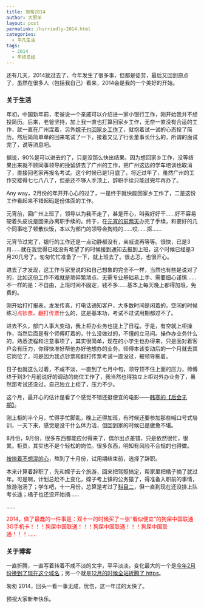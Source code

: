 ```yaml
---
title: 匆匆2014
author: 大肥羊
layout: post
permalink: /hurriedly-2014.html
categories:
  - 平凡生活
tags:
  - 2014
  - 年终总结
---
```

还有几天，2014就过去了，今年发生了很多事，但都是徒劳，最后又回到原点了，虽然在很多人（包括我自己）看来，2014会是我的一个美好的开始。  


### 关于生活

年初，中国新年前，老爸说一个亲戚可以介绍进一家小银行工作，刚开始我并不想投简历。后来，老爸坚持，加上我一直也打算回家乡工作，无奈一直没有合适的工作，就一直在广州混着，另外<a href="https://cyhour.com/choice.html" target="_blank">嫦子也回家乡工作了</a>，就抱着试一试的心态投了简历。然后简简单单的回来笔试了一下，接着又见了行长董事长什么的，所谓的面试完了，说等消息吧。

据说，90%是可以进去的了，只是没那么快出结果。因为想回家乡工作，没等结果出来就不顾同事领导的挽留辞去了广州的工作，把广州这边的学车培训也取消了，直接回老家再报名考试。这个时候已是1月底了，将近过年了，虽然广州的工作交接得七七八八了，但是还不够人手顶上，辞职手续只能过完年再办了。

Any way，2月份的年开开心心的过了，一是终于就快能回家乡工作了，二是这份工作看起来不错起码是份体面的工作。

元宵前，回广州上班了，领导以为我不走了，甚是开心，叫我好好干……好不容易硬着头皮说是回来办离职手续的。终于，在<a href="https://cyhour.com/goodbye-guangzhou.html" target="_blank">元宵的前两天</a>办完了手续，和要好的几个同事吃了顿散伙饭，本以为部门的领导会掏钱的……哎……抠……

元宵节过完了，银行的工作还是一点动静都没有，亲戚说再等等。很快，已是3月……就在我觉得已经没有希望了的时候接到通知去报到上班，这个时候已经是3月20几号了。匆匆忙忙准备了一下，就上班去了。很忐忑，也很开心。

进去了才发现，这工作与家里说的和自己想象的完全不一样，当然也有些是说对了的，比如这份工作不难就是琐碎繁琐点、无需专业基础易上手、需要细心谨慎……不一样的是：不自由，上班时间不固定，钱不多……基本上每天晚上都得加班，免费的。

刚开始打打报表，发发传真，打电话通知客户，大多数时间是闲着的。空闲的时候练习<span style = "color:red;">点钞票</span>、<span style = "color:red;">翻打传票</span>什么的，这是基本功，考试不过试用期都过不了。

进去不久，部门人事大变动，我上柜办业务也提上了日程。于是，有空就上柜操作，当然后面是有个师傅盯着的，什么没做过的，不懂的立马问。操作办业务什么的，熟悉流程和注意事项了，其实很简单，现在的小学生也办得来，只是面对着客户会有压力，你得快准好帮他办好他想办的业务。师傅本该变动后的一个月就去其它岗位了，可是因为我点钞票和翻打传票考试一直没过，被领导拖着。

日子也就这么过着，不咸不淡，一直到了七月中旬，领导顶不住上面的压力，师傅终于到3个月前说好的调动的岗位工作了，我当然也得独立上柜对外办业务了，虽然那考试还没过。自己独立上柜了，压力不少。

这个月，最开心的估计是看了个感觉不错还挺便宜的电影——<a href="https://cyhour.com/the-continent.html" target="_blank">韩寒的【后会无期】</a>。

刚上柜的半个月，忙得手忙脚乱，晚上还得加班，有时候还要参加那些喊口号式培训，一天下来，感觉是没干什么体力活，但回到家的时候已是疲惫不堪。

8月份，9月份，很多东西都能应付得来了，偶尔出点差错，只是依然很忙，很累。柜员，其实也不是个轻松的岗位。很多东西，明知有风险不合规的也得做。

<a href="https://cyhour.com/diary-20140911.html" target="_blank">按捺着不想混的心</a>，熬到了十月份，试用期结束前，选择了辞职。

本来计算着辞职了，先和嫦子去个旅游，回来把驾照搞定，帮家里把橘子摘了就过年。可是啊，计划总赶不上变化，嫦子考上镇的公务猿了，得准备入职前的事情，旅游泡汤了；学车吧，十一月份，总算是考过了<a href="https://cyhour.com/kemuer-2014-11-16.html" target="_blank">科目二</a>，但一直到现在还没排上队考长途；橘子也还没开始摘……

……

<span style = "color:red;">2014，做了最蠢的一件事是：双十一的时候买了一张“看似便宜”的狗屎中国联通3G手机卡！！！狗屎中国联通！！！狗屎中国联通！！！狗屎中国联通！！！……</span>

### 关于博客

一直折腾，一直写着转着不咸不淡的文字，平平淡淡。变化最大的一个是<a href="https://cyhour.com/about" target="_blank">今年2月份换到了现在这个域名</a>；另一个就是<a href="https://cyhour.com/directadmin-install-startssl-free-ssl-certificates.html" target="_blank">12月的时候全站折腾了 https</a>。

匆匆 2014，回头一看一事无成，忧伤，这一年过的太快了。

预祝大家新年快乐。
